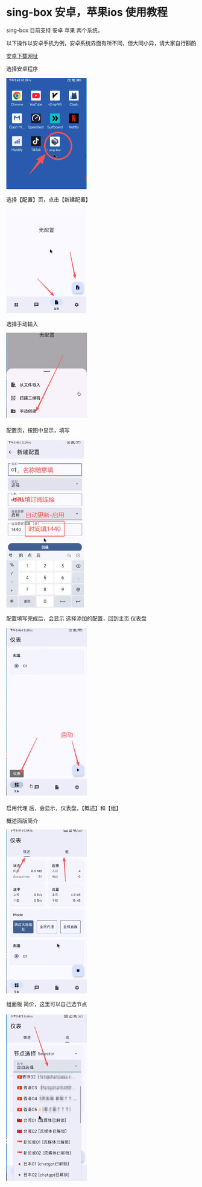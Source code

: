 # sing-box  安卓，苹果ios 使用教程



sing-box 目前支持  安卓  苹果 两个系统，




以下操作以安卓手机为例，安卓系统界面有所不同，但大同小异，请大家自行斟酌







[安卓下载网址](https://file.sbno.de/singbox/SFA-1.13.0-alpha.27-foss-universal.apk)



选择安卓程序


![](../../images/sing_box/andio/1.jpg)




选择【配置】页，点击【新建配置】



![](../../images/sing_box/andio/2.jpg)



选择手动输入


![](../../images/sing_box/andio/3.jpg)



配置页，按图中显示，填写



![](../../images/sing_box/andio/4.jpg)




配置填写完成后，会显示 选择添加的配置，回到主页 仪表盘



![](../../images/sing_box/andio/5.jpg)




启用代理 后，会显示，仪表盘，【概述】和【组】



概述面版简介


![](../../images/sing_box/andio/6.jpg)



组面版  简价，这里可以自己选节点


![](../../images/sing_box/andio/7.jpg)



